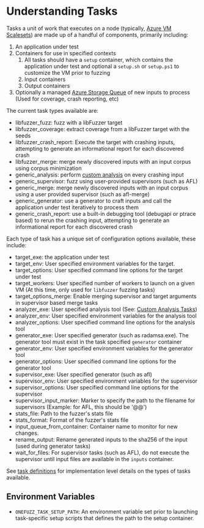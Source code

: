 # Understanding Tasks

Tasks a unit of work that executes on a node (typically,
[Azure VM Scalesets](https://docs.microsoft.com/en-us/azure/virtual-machine-scale-sets/overview))
are made up of a handful of components, primarily including:

1. An application under test
1. Containers for use in specified contexts
   1. All tasks should have a `setup` container, which contains the application
      under test and optional a `setup.sh` or `setup.ps1` to customize the VM
      prior to fuzzing
   1. Input containers
   1. Output containers
1. Optionally a managed
   [Azure Storage Queue](https://docs.microsoft.com/en-us/azure/storage/queues/storage-queues-introduction)
   of new inputs to process (Used for coverage, crash reporting, etc)

The current task types available are:

* libfuzzer_fuzz: fuzz with a libFuzzer target
* libfuzzer_coverage: extract coverage from a libFuzzer target with the seeds
* libfuzzer_crash_report: Execute the target with crashing inputs, attempting to
  generate an informational report for each discovered crash
* libfuzzer_merge: merge newly discovered inputs with an input corpus using
  corpus minimization
* generic_analysis: perform [custom analysis](custom-analysis.md) on every
  crashing input
* generic_supervisor: fuzz using user-provided supervisors (such as AFL)
* generic_merge: merge newly discovered inputs with an input corpus using a user
  provided supervisor (such as afl-merge)
* generic_generator: use a generator to craft inputs and call the application
  under test iteratively to process them
* generic_crash_report: use a built-in debugging tool (debugapi or ptrace based)
  to rerun the crashing input, attempting to generate an informational report
  for each discovered crash

Each type of task has a unique set of configuration options available, these
include:

* target_exe: the application under test
* target_env: User specified environment variables for the target.
* target_options: User specified command line options for the target under test
* target_workers: User specified number of workers to launch on a given VM (At
  this time, only used for `libfuzzer` fuzzing tasks)
* target_options_merge: Enable merging supervisor and target arguments in
  supervisor based merge tasks
* analyzer_exe: User specified analysis tool (See:
  [Custom Analysis Tasks](custom-analysis.md))
* analyzer_env: User specified environment variables for the analysis tool
* analyzer_options: User specified command line options for the analysis tool
* generator_exe: User specified generator (such as radamsa.exe). The generator
  tool must exist in the task specified `generator` container
* generator_env: User specified environment variables for the generator tool
* generator_options: User specified command line options for the generator tool
* supervisor_exe: User specified generator (such as afl)
* supervisor_env: User specified environment variables for the supervisor
* supervisor_options: User specified command line options for the supervisor
* supervisor_input_marker: Marker to specify the path to the filename for
  supervisors (Example: for AFL, this should be '@@')
* stats_file: Path to the fuzzer's stats file
* stats_format: Format of the fuzzer's stats file
* input_queue_from_container: Container name to monitor for new changes.
* rename_output: Rename generated inputs to the sha256 of the input (used during
  generator tasks)
* wait_for_files: For supervisor tasks (such as AFL), do not execute the
  supervisor until input files are available in the `inputs` container.

See [task definitions](../src/api-service/__app__/onefuzzlib/tasks/defs.py) for
implementation level details on the types of tasks available.


## Environment Variables
* `ONEFUZZ_TASK_SETUP_PATH`: An environment variable set prior to launching task-specific setup scripts that defines the path to the setup container.

